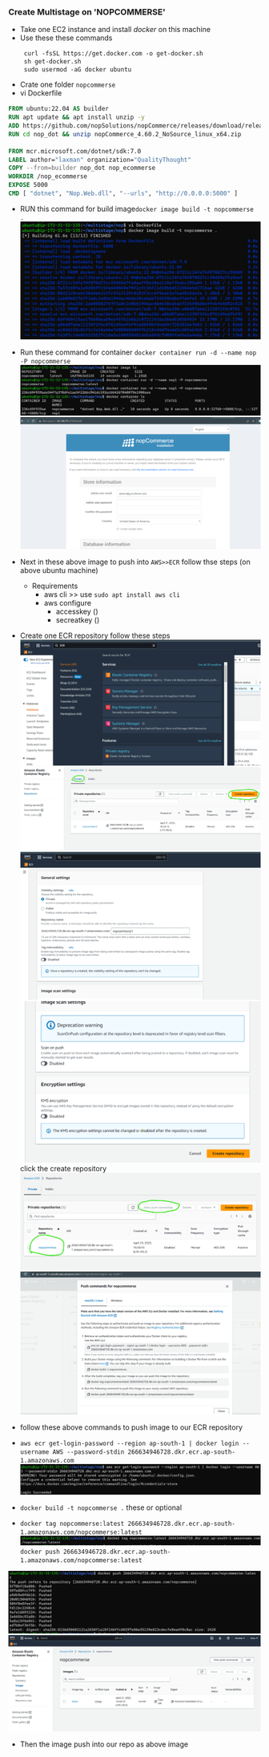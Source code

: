 ### Create Multistage on 'NOPCOMMERSE' 

* Take one EC2 instance and install _docker_ on this machine 
*  Use these these commands 
   ```
    curl -fsSL https://get.docker.com -o get-docker.sh
    sh get-docker.sh
    sudo usermod -aG docker ubuntu
   ```
* Crate one folder `nopcommerse`
* vi Dockerfile
``` Dockerfile
FROM ubuntu:22.04 AS builder
RUN apt update && apt install unzip -y
ADD https://github.com/nopSolutions/nopCommerce/releases/download/release-4.60.2/nopCommerce_4.60.2_NoSource_linux_x64.zip /nop_dot/nopCommerce_4.60.2_NoSource_linux_x64.zip
RUN cd nop_dot && unzip nopCommerce_4.60.2_NoSource_linux_x64.zip

FROM mcr.microsoft.com/dotnet/sdk:7.0
LABEL author="laxman" organization="QualityThought"
COPY --from=builder nop_dot nop_ecommerse
WORKDIR /nop_ecommerse
EXPOSE 5000
CMD [ "dotnet", "Nop.Web.dll", "--urls", "http://0.0.0.0:5000" ]

```
* RUN this command for build image`docker image build -t nopcommerse .`
![Preview](./Images/mul_nop1.png)
* Run these command for container `docker container run -d --name nop -P nopcommerse`
![Preview](./Images/mul_nop2.png)
![Preview](./Images/mul_nop3.png)

* Next in these above image to push into `AWS>>ECR` follow thse steps (on above ubuntu machine)
    * Requirements 
      * aws cli   >> use `sudo apt install aws cli` 
      * aws configure 
          * accesskey ()
          * secreatkey ()
* Create one ECR repository follow these steps
![Preview](./Images/mul_nop4.png)
![Preview](./Images/mul_nop5.png)
![Preview](./Images/mul_nop6.png)
![Preview](./Images/mul_nop7.png) click the create repository
![Preview](./Images/mul_nop8.png)
![Preview](./Images/mul_nop10.png)
* follow these above commands to push image to our ECR repository
* `aws ecr get-login-password --region ap-south-1 | docker login --username AWS --password-stdin 266634946728.dkr.ecr.ap-south-1.amazonaws.com`
![Preview](./Images/mul_nop11.png)

* `docker build -t nopcommerse .` these or optional
* `docker tag nopcommerse:latest 266634946728.dkr.ecr.ap-south-1.amazonaws.com/nopcommerse:latest`
![Preview](./Images/mul_nop12.png)
`docker push 266634946728.dkr.ecr.ap-south-1.amazonaws.com/nopcommerse:latest`

![Preview](./Images/mul_nop13.png)
![Preview](./Images/mul_nop14.png)
* Then the image push into our repo as above image